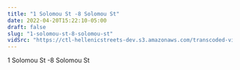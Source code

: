 ```yaml
---
title: "1 Solomou St -8 Solomou St"
date: 2022-04-20T15:22:10-05:00
draft: false
slug: "1-solomou-st-8-solomou-st"
vidSrc: "https://ctl-hellenicstreets-dev.s3.amazonaws.com/transcoded-videos/1%20Solomou%20St%20-8%20Solomou%20St.-.mp4"
---
```


1 Solomou St -8 Solomou St
